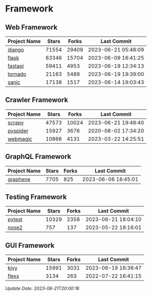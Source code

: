 # Framework

## Web Framework
| Project Name | Stars | Forks | Last Commit |
| ------------ | ----- | ----- | ----------- |
| [django](https://github.com/django/django) | 71554 | 29409 | 2023-06-21 05:48:09 |
| [flask](https://github.com/pallets/flask) | 63346 | 15704 | 2023-06-09 16:41:25 |
| [fastapi](https://github.com/tiangolo/fastapi) | 59411 | 4953 | 2023-06-19 12:34:13 |
| [tornado](https://github.com/tornadoweb/tornado) | 21163 | 5489 | 2023-06-19 19:39:00 |
| [sanic](https://github.com/sanic-org/sanic) | 17138 | 1517 | 2023-06-14 19:03:43 |

## Crawler Framework
| Project Name | Stars | Forks | Last Commit |
| ------------ | ----- | ----- | ----------- |
| [scrapy](https://github.com/scrapy/scrapy) | 47573 | 10024 | 2023-06-21 19:48:40 |
| [pyspider](https://github.com/binux/pyspider) | 15927 | 3676 | 2020-08-02 17:34:20 |
| [webmagic](https://github.com/code4craft/webmagic) | 10866 | 4131 | 2023-03-22 14:25:51 |

## GraphQL Framework
| Project Name | Stars | Forks | Last Commit |
| ------------ | ----- | ----- | ----------- |
| [graphene](https://github.com/graphql-python/graphene) | 7705 | 825 | 2023-06-06 18:45:01 |

## Testing Framework
| Project Name | Stars | Forks | Last Commit |
| ------------ | ----- | ----- | ----------- |
| [pytest](https://github.com/pytest-dev/pytest) | 10329 | 2358 | 2023-06-21 18:04:10 |
| [nose2](https://github.com/nose-devs/nose2) | 757 | 137 | 2023-05-22 18:16:01 |

## GUI Framework
| Project Name | Stars | Forks | Last Commit |
| ------------ | ----- | ----- | ----------- |
| [kivy](https://github.com/kivy/kivy) | 15991 | 3031 | 2023-06-19 16:36:47 |
| [flexx](https://github.com/flexxui/flexx) | 3134 | 263 | 2022-07-22 16:41:15 |

*Update Date: 2023-06-21T20:00:16*